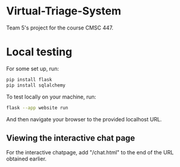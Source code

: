 # Virtual-Triage-System

Team 5's project for the course CMSC 447.

# Local testing
For some set up, run:
```bash
pip install flask
pip install sqlalchemy
```

To test locally on your machine, run:

```bash
flask --app website run
```

And then navigate your browser to the provided localhost URL.

## Viewing the interactive chat page
For the interactive chatpage, add "/chat.html" to the end of the URL obtained earlier.
